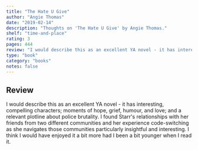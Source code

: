 ```yaml
---
title: "The Hate U Give"
author: "Angie Thomas"
date: "2019-02-14"
description: "Thoughts on 'The Hate U Give' by Angie Thomas."
shelf: "time-and-place"
rating: 3
pages: 444
review: "I would describe this as an excellent YA novel - it has interesting, compelling characters; moments of hope, grief, humour, and love; and a relevant plotline about police brutality. I found Starr's relationships with her friends from two different communities and her experience code-switching as she navigates those communities particularly insightful and interesting. I think I would have enjoyed it a bit more had I been a bit younger when I read it."
type: "book"
category: "books"
notes: false
---
```


## Review

I would describe this as an excellent YA novel - it has interesting, compelling characters; moments of hope, grief, humour, and love; and a relevant plotline about police brutality. I found Starr's relationships with her friends from two different communities and her experience code-switching as she navigates those communities particularly insightful and interesting. I think I would have enjoyed it a bit more had I been a bit younger when I read it.
